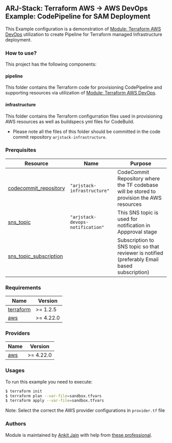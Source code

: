 ## ARJ-Stack: Terraform AWS -> AWS DevOps Example: CodePipeline for SAM Deployment

This Example configuration is a demonstration of [Module: Terraform AWS DevOps](https://github.com/arjstack/terraform-aws-devops) utilization to create Pipeline for Terraform managed Infrastructure deployment.

### How to use?
This project has the following components:

#### pipeline

This folder contains the Terraform code for provisioning CodePipeline and supporting resources via utilization of [Module: Terraform AWS DevOps](https://github.com/arjstack/terraform-aws-devops).

#### infrastructure

This folder contains the Terraform configurration files used in provisioning AWS resources as well as buildspecs yml files for CodeBuild.

- Please note all the files of this folder should be committed in the code commit repository `arjstack-infrastructure`.

### Prerquisites

| Resource | Name | Purpose |
|------|---------|---------|
| <a name="codecommit_repository"></a> [codecommit_repository](#requirement\_codecommit\_repository) | `"arjstack-infrastructure"` | CodeCommit Repository where the TF codebase will be stored to provision the AWS resources |
| <a name="sns_topic"></a> [sns_topic](#requirement\_sns\_topic) | `"arjstack-devops-notification"` | This SNS topic is used for notification in Appproval stage |
| <a name="sns_topic_subscription"></a> [sns_topic_subscription](#requirement\_sns\_topic\_subscription) |  | Subscription to SNS topic so that reviewer is notified (preferably Email based subscription) |


### Requirements

| Name | Version |
|------|---------|
| <a name="requirement_terraform"></a> [terraform](#requirement\_terraform) | >= 1.2.5 |
| <a name="requirement_aws"></a> [aws](#requirement\_aws) | >= 4.22.0 |

### Providers

| Name | Version |
|------|---------|
| <a name="provider_aws"></a> [aws](#provider\_aws) | >= 4.22.0 |

### Usages

To run this example you need to execute:

```bash
$ terraform init
$ terraform plan --var-file=sandbox.tfvars
$ terraform apply --var-file=sandbox.tfvars
```

Note: Select the correct the AWS provider configurations in `provider.tf` file

### Authors

Module is maintained by [Ankit Jain](https://github.com/ankit-jn) with help from [these professional](https://github.com/arjstack/terraform-aws-examples/graphs/contributors).
